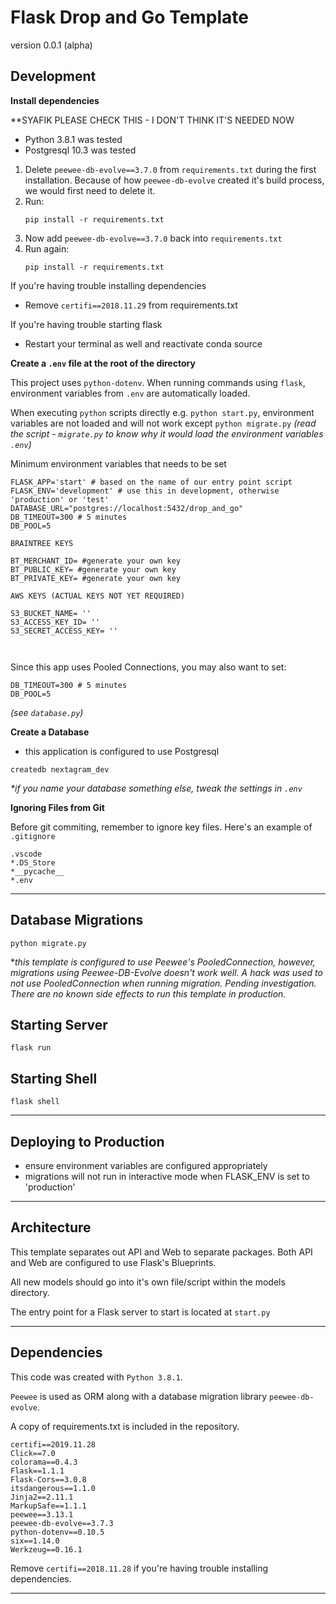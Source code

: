# Flask Drop and Go Template

version 0.0.1 (alpha)

## Development

**Install dependencies**

**SYAFIK PLEASE CHECK THIS - I DON'T THINK IT'S NEEDED NOW

- Python 3.8.1 was tested
- Postgresql 10.3 was tested

1. Delete `peewee-db-evolve==3.7.0` from `requirements.txt` during the first installation.
   Because of how `peewee-db-evolve` created it's build process, we would first need to delete it.
1. Run:
   ```
   pip install -r requirements.txt
   ```
1. Now add `peewee-db-evolve==3.7.0` back into `requirements.txt`
1. Run again:
   ```
   pip install -r requirements.txt
   ```

If you're having trouble installing dependencies

- Remove `certifi==2018.11.29` from requirements.txt

If you're having trouble starting flask

- Restart your terminal as well and reactivate conda source

**Create a `.env` file at the root of the directory**

This project uses `python-dotenv`. When running commands using `flask`, environment variables from `.env` are automatically loaded.

When executing `python` scripts directly e.g. `python start.py`, environment variables are not loaded and will not work except `python migrate.py` _(read the script - `migrate.py` to know why it would load the environment variables `.env`)_

Minimum environment variables that needs to be set

```
FLASK_APP='start' # based on the name of our entry point script
FLASK_ENV='development' # use this in development, otherwise 'production' or 'test'
DATABASE_URL="postgres://localhost:5432/drop_and_go"
DB_TIMEOUT=300 # 5 minutes
DB_POOL=5

BRAINTREE KEYS

BT_MERCHANT_ID= #generate your own key
BT_PUBLIC_KEY= #generate your own key
BT_PRIVATE_KEY= #generate your own key

AWS KEYS (ACTUAL KEYS NOT YET REQUIRED)

S3_BUCKET_NAME= ''
S3_ACCESS_KEY_ID= ''
S3_SECRET_ACCESS_KEY= ''



```


Since this app uses Pooled Connections, you may also want to set:

```
DB_TIMEOUT=300 # 5 minutes
DB_POOL=5
```

_(see `database.py`)_

**Create a Database**

- this application is configured to use Postgresql

```
createdb nextagram_dev
```

_\*if you name your database something else, tweak the settings in `.env`_

**Ignoring Files from Git**

Before git commiting, remember to ignore key files. Here's an example of `.gitignore`

```
.vscode
*.DS_Store
*__pycache__
*.env
```

---

## Database Migrations

```
python migrate.py
```

\*_this template is configured to use Peewee's PooledConnection, however, migrations using Peewee-DB-Evolve doesn't work well. A hack was used to not use PooledConnection when running migration. Pending investigation. There are no known side effects to run this template in production._

## Starting Server

```
flask run
```

## Starting Shell

```
flask shell
```

---

## Deploying to Production

- ensure environment variables are configured appropriately
- migrations will not run in interactive mode when FLASK_ENV is set to 'production'

---

## Architecture

This template separates out API and Web to separate packages. Both API and Web are configured to use Flask's Blueprints.

All new models should go into it's own file/script within the models directory.

The entry point for a Flask server to start is located at `start.py`

---

## Dependencies

This code was created with `Python 3.8.1`.

`Peewee` is used as ORM along with a database migration library `peewee-db-evolve`.

A copy of requirements.txt is included in the repository.

```
certifi==2019.11.28
Click==7.0
colorama==0.4.3
Flask==1.1.1
Flask-Cors==3.0.8
itsdangerous==1.1.0
Jinja2==2.11.1
MarkupSafe==1.1.1
peewee==3.13.1
peewee-db-evolve==3.7.3
python-dotenv==0.10.5
six==1.14.0
Werkzeug==0.16.1
```

Remove `certifi==2018.11.28` if you're having trouble installing dependencies.

---
